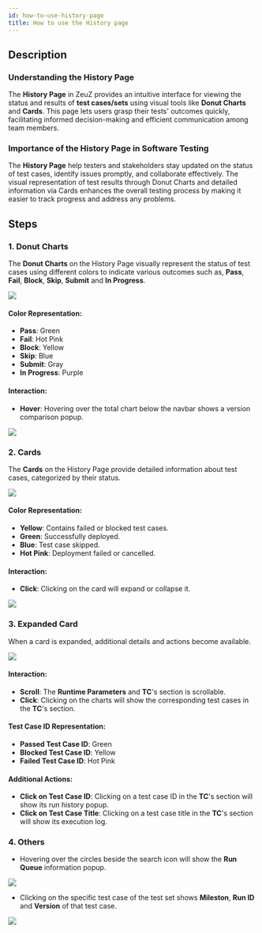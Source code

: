 ```yaml
---
id: how-to-use-history-page
title: How to use the History page
---
```


## Description

### Understanding the History Page

The **History Page** in ZeuZ provides an intuitive interface for viewing the status and results of **test cases/sets** using visual tools like **Donut Charts** and **Cards**. This page lets users grasp their tests' outcomes quickly, facilitating informed decision-making and efficient communication among team members.

### Importance of the History Page in Software Testing

The **History Page** help testers and stakeholders stay updated on the status of test cases, identify issues promptly, and collaborate effectively. The visual representation of test results through Donut Charts and detailed information via Cards enhances the overall testing process by making it easier to track progress and address any problems.

## Steps

### 1. Donut Charts ###

The **Donut Charts** on the History Page visually represent the status of test cases using different colors to indicate various outcomes such as, **Pass**, **Fail**, **Block**, **Skip**, **Submit** and **In Progress**.

![](/img/how-tos/how-to-use-history-page/donut-chart.png)

#### Color Representation:

- **Pass**: Green
- **Fail**: Hot Pink
- **Block**: Yellow
- **Skip**: Blue
- **Submit**: Gray
- **In Progress**: Purple


#### Interaction:

- **Hover**: Hovering over the total chart below the navbar shows a version comparison popup.

![](/img/how-tos/how-to-use-history-page/hover-donut-chart.png)

### 2. Cards

The **Cards** on the History Page provide detailed information about test cases, categorized by their status.

![](/img/how-tos/how-to-use-history-page/chart.png)

#### Color Representation:

- **Yellow**: Contains failed or blocked test cases.
- **Green**: Successfully deployed.
- **Blue**: Test case skipped.
- **Hot Pink**: Deployment failed or cancelled.  


#### Interaction:

- **Click**: Clicking on the card will expand or collapse it.

![](/img/how-tos/how-to-use-history-page/click-card.png)

### 3. Expanded Card

When a card is expanded, additional details and actions become available.

![](/img/how-tos/how-to-use-history-page/click-chart.png)

#### Interaction:

- **Scroll**: The **Runtime Parameters** and **TC**'s section is scrollable.
- **Click**: Clicking on the charts will show the corresponding test cases in the **TC**'s section.


#### Test Case ID Representation:

- **Passed Test Case ID**: Green
- **Blocked Test Case ID**: Yellow
- **Failed Test Case ID**: Hot Pink

#### Additional Actions:

- **Click on Test Case ID**: Clicking on a test case ID in the **TC**'s section will show its run history popup.
- **Click on Test Case Title**: Clicking on a test case title in the **TC**'s section will show its execution log.

### 4. Others

- Hovering over the circles beside the search icon will show the **Run Queue** information popup.

 ![](/img/how-tos/how-to-use-history-page/donut-chart.png)

- Clicking on the specific test case of the test set shows **Mileston**, **Run ID** and **Version** of that test case.

 ![](/img/how-tos/how-to-use-history-page/version-chart.png)
